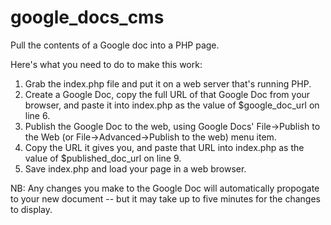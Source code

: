 # google_docs_cms
Pull the contents of a Google doc into a PHP page.

Here's what you need to do to make this work:

1. Grab the index.php file and put it on a web server that's running PHP.
2. Create a Google Doc, copy the full URL of that Google Doc from your browser, and paste it into index.php as the value of $google_doc_url on line 6.
3. Publish the Google Doc to the web, using Google Docs' File->Publish to the Web (or File->Advanced->Publish to the web) menu item.
4. Copy the URL it gives you, and paste that URL into index.php as the value of $published_doc_url on line 9.
4. Save index.php and load your page in a web browser.

NB: Any changes you make to the Google Doc will automatically propogate to your new document -- but it may take up to five minutes for the changes to display.
